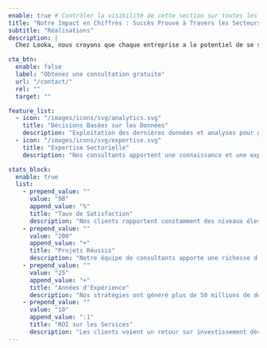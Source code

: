```yaml
---
enable: true # Contrôler la visibilité de cette section sur toutes les pages où elle est utilisée
title: "Notre Impact en Chiffres : Succès Prouvé à Travers les Secteurs"
subtitle: "Réalisations"
description: |
  Chez Looka, nous croyons que chaque entreprise a le potentiel de se surpasser. Notre équipe de consultants expérimentés apporte une riche expérience dans divers secteurs pour vous fournir des stratégies sur mesure et des conseils adaptés à vos besoins uniques.

cta_btn:
  enable: false
  label: "Obtenez une consultation gratuite"
  url: "/contact/"
  rel: ""
  target: ""

feature_list:
  - icon: "/images/icons/svg/analytics.svg"
    title: "Décisions Basées sur les Données"
    description: "Exploitation des dernières données et analyses pour guider nos stratégies."
  - icon: "/images/icons/svg/expertise.svg"
    title: "Expertise Sectorielle"
    description: "Nos consultants apportent une connaissance et une expérience approfondies."

stats_block:
  enable: true
  list:
    - prepend_value: ""
      value: "98"
      append_value: "%"
      title: "Taux de Satisfaction"
      description: "Nos clients rapportent constamment des niveaux élevés de satisfaction."
    - prepend_value: ""
      value: "200"
      append_value: "+"
      title: "Projets Réussis"
      description: "Notre équipe de consultants apporte une richesse d'expertise."
    - prepend_value: ""
      value: "25"
      append_value: "+"
      title: "Années d'Expérience"
      description: "Nos stratégies ont généré plus de 50 millions de dollars."
    - prepend_value: ""
      value: "10"
      append_value: ":1"
      title: "ROI sur les Services"
      description: "Les clients voient un retour sur investissement décuplé."
---
```

